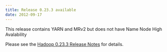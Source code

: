 ```yaml
---
title: Release 0.23.3 available
date: 2012-09-17
---
```


This release contains YARN and MRv2 but does not have Name Node High
Avalability

Please see the [Hadoop 0.23.3 Release
Notes](http://hadoop.apache.org/docs/r0.23.3/hadoop-project-dist/hadoop-common/releasenotes.html)
for details.

